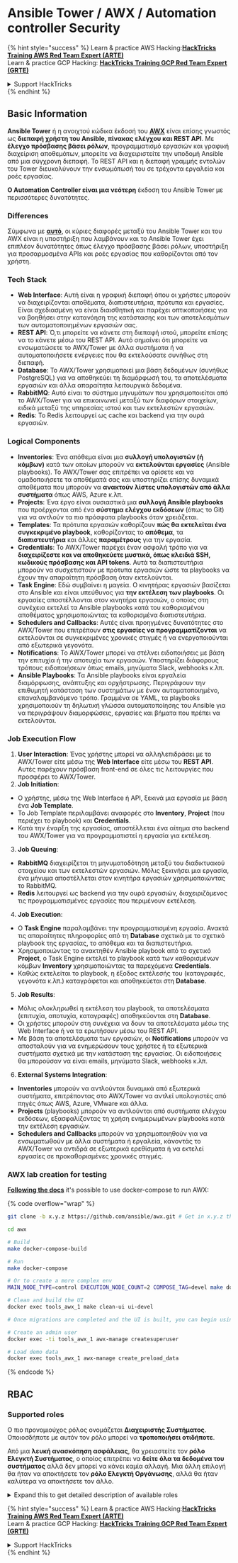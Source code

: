 # Ansible Tower / AWX / Automation controller Security

{% hint style="success" %}
Learn & practice AWS Hacking:<img src="../.gitbook/assets/image (1) (1) (1).png" alt="" data-size="line">[**HackTricks Training AWS Red Team Expert (ARTE)**](https://training.hacktricks.xyz/courses/arte)<img src="../.gitbook/assets/image (1) (1) (1).png" alt="" data-size="line">\
Learn & practice GCP Hacking: <img src="../.gitbook/assets/image (2).png" alt="" data-size="line">[**HackTricks Training GCP Red Team Expert (GRTE)**<img src="../.gitbook/assets/image (2).png" alt="" data-size="line">](https://training.hacktricks.xyz/courses/grte)

<details>

<summary>Support HackTricks</summary>

* Check the [**subscription plans**](https://github.com/sponsors/carlospolop)!
* **Join the** 💬 [**Discord group**](https://discord.gg/hRep4RUj7f) or the [**telegram group**](https://t.me/peass) or **follow** us on **Twitter** 🐦 [**@hacktricks\_live**](https://twitter.com/hacktricks_live)**.**
* **Share hacking tricks by submitting PRs to the** [**HackTricks**](https://github.com/carlospolop/hacktricks) and [**HackTricks Cloud**](https://github.com/carlospolop/hacktricks-cloud) github repos.

</details>
{% endhint %}

## Basic Information

**Ansible Tower** ή η ανοιχτού κώδικα έκδοσή του [**AWX**](https://github.com/ansible/awx) είναι επίσης γνωστός ως **διεπαφή χρήστη του Ansible, πίνακας ελέγχου και REST API**. Με **έλεγχο πρόσβασης βάσει ρόλων**, προγραμματισμό εργασιών και γραφική διαχείριση αποθεμάτων, μπορείτε να διαχειριστείτε την υποδομή Ansible από μια σύγχρονη διεπαφή. Το REST API και η διεπαφή γραμμής εντολών του Tower διευκολύνουν την ενσωμάτωσή του σε τρέχοντα εργαλεία και ροές εργασίας.

**Ο Automation Controller είναι μια νεότερη** έκδοση του Ansible Tower με περισσότερες δυνατότητες.

### Differences

Σύμφωνα με [**αυτό**](https://blog.devops.dev/ansible-tower-vs-awx-under-the-hood-65cfec78db00), οι κύριες διαφορές μεταξύ του Ansible Tower και του AWX είναι η υποστήριξη που λαμβάνουν και το Ansible Tower έχει επιπλέον δυνατότητες όπως έλεγχο πρόσβασης βάσει ρόλων, υποστήριξη για προσαρμοσμένα APIs και ροές εργασίας που καθορίζονται από τον χρήστη.

### Tech Stack

* **Web Interface**: Αυτή είναι η γραφική διεπαφή όπου οι χρήστες μπορούν να διαχειρίζονται αποθέματα, διαπιστευτήρια, πρότυπα και εργασίες. Είναι σχεδιασμένη να είναι διαισθητική και παρέχει οπτικοποιήσεις για να βοηθήσει στην κατανόηση της κατάστασης και των αποτελεσμάτων των αυτοματοποιημένων εργασιών σας.
* **REST API**: Ό,τι μπορείτε να κάνετε στη διεπαφή ιστού, μπορείτε επίσης να το κάνετε μέσω του REST API. Αυτό σημαίνει ότι μπορείτε να ενσωματώσετε το AWX/Tower με άλλα συστήματα ή να αυτοματοποιήσετε ενέργειες που θα εκτελούσατε συνήθως στη διεπαφή.
* **Database**: Το AWX/Tower χρησιμοποιεί μια βάση δεδομένων (συνήθως PostgreSQL) για να αποθηκεύει τη διαμόρφωσή του, τα αποτελέσματα εργασιών και άλλα απαραίτητα λειτουργικά δεδομένα.
* **RabbitMQ**: Αυτό είναι το σύστημα μηνυμάτων που χρησιμοποιείται από το AWX/Tower για να επικοινωνεί μεταξύ των διαφόρων στοιχείων, ειδικά μεταξύ της υπηρεσίας ιστού και των εκτελεστών εργασιών.
* **Redis**: Το Redis λειτουργεί ως cache και backend για την ουρά εργασιών.

### Logical Components

* **Inventories**: Ένα απόθεμα είναι μια **συλλογή υπολογιστών (ή κόμβων)** κατά των οποίων μπορούν να **εκτελούνται εργασίες** (Ansible playbooks). Το AWX/Tower σας επιτρέπει να ορίσετε και να ομαδοποιήσετε τα αποθέματά σας και υποστηρίζει επίσης δυναμικά αποθέματα που μπορούν να **ανακτούν λίστες υπολογιστών από άλλα συστήματα** όπως AWS, Azure κ.λπ.
* **Projects**: Ένα έργο είναι ουσιαστικά μια **συλλογή Ansible playbooks** που προέρχονται από ένα **σύστημα ελέγχου εκδόσεων** (όπως το Git) για να αντλούν τα πιο πρόσφατα playbooks όταν χρειάζεται.
* **Templates**: Τα πρότυπα εργασιών καθορίζουν **πώς θα εκτελείται ένα συγκεκριμένο playbook**, καθορίζοντας το **απόθεμα**, τα **διαπιστευτήρια** και άλλες **παραμέτρους** για την εργασία.
* **Credentials**: Το AWX/Tower παρέχει έναν ασφαλή τρόπο για να **διαχειρίζεστε και να αποθηκεύετε μυστικά, όπως κλειδιά SSH, κωδικούς πρόσβασης και API tokens**. Αυτά τα διαπιστευτήρια μπορούν να συσχετιστούν με πρότυπα εργασιών ώστε τα playbooks να έχουν την απαραίτητη πρόσβαση όταν εκτελούνται.
* **Task Engine**: Εδώ συμβαίνει η μαγεία. Ο κινητήρας εργασιών βασίζεται στο Ansible και είναι υπεύθυνος για **την εκτέλεση των playbooks**. Οι εργασίες αποστέλλονται στον κινητήρα εργασιών, ο οποίος στη συνέχεια εκτελεί τα Ansible playbooks κατά του καθορισμένου αποθέματος χρησιμοποιώντας τα καθορισμένα διαπιστευτήρια.
* **Schedulers and Callbacks**: Αυτές είναι προηγμένες δυνατότητες στο AWX/Tower που επιτρέπουν **στις εργασίες να προγραμματίζονται** να εκτελούνται σε συγκεκριμένες χρονικές στιγμές ή να ενεργοποιούνται από εξωτερικά γεγονότα.
* **Notifications**: Το AWX/Tower μπορεί να στέλνει ειδοποιήσεις με βάση την επιτυχία ή την αποτυχία των εργασιών. Υποστηρίζει διάφορους τρόπους ειδοποιήσεων όπως emails, μηνύματα Slack, webhooks κ.λπ.
* **Ansible Playbooks**: Τα Ansible playbooks είναι εργαλεία διαμόρφωσης, ανάπτυξης και ορχήστρωσης. Περιγράφουν την επιθυμητή κατάσταση των συστημάτων με έναν αυτοματοποιημένο, επαναλαμβανόμενο τρόπο. Γραμμένα σε YAML, τα playbooks χρησιμοποιούν τη δηλωτική γλώσσα αυτοματοποίησης του Ansible για να περιγράψουν διαμορφώσεις, εργασίες και βήματα που πρέπει να εκτελούνται.

### Job Execution Flow

1. **User Interaction**: Ένας χρήστης μπορεί να αλληλεπιδράσει με το AWX/Tower είτε μέσω της **Web Interface** είτε μέσω του **REST API**. Αυτές παρέχουν πρόσβαση front-end σε όλες τις λειτουργίες που προσφέρει το AWX/Tower.
2. **Job Initiation**:
* Ο χρήστης, μέσω της Web Interface ή API, ξεκινά μια εργασία με βάση ένα **Job Template**.
* Το Job Template περιλαμβάνει αναφορές στο **Inventory**, **Project** (που περιέχει το playbook) και **Credentials**.
* Κατά την έναρξη της εργασίας, αποστέλλεται ένα αίτημα στο backend του AWX/Tower για να προγραμματιστεί η εργασία για εκτέλεση.
3. **Job Queuing**:
* **RabbitMQ** διαχειρίζεται τη μηνυματοδότηση μεταξύ του διαδικτυακού στοιχείου και των εκτελεστών εργασιών. Μόλις ξεκινήσει μια εργασία, ένα μήνυμα αποστέλλεται στον κινητήρα εργασιών χρησιμοποιώντας το RabbitMQ.
* **Redis** λειτουργεί ως backend για την ουρά εργασιών, διαχειριζόμενος τις προγραμματισμένες εργασίες που περιμένουν εκτέλεση.
4. **Job Execution**:
* Ο **Task Engine** παραλαμβάνει την προγραμματισμένη εργασία. Ανακτά τις απαραίτητες πληροφορίες από τη **Database** σχετικά με το σχετικό playbook της εργασίας, το απόθεμα και τα διαπιστευτήρια.
* Χρησιμοποιώντας το ανακτηθέν Ansible playbook από το σχετικό **Project**, ο Task Engine εκτελεί το playbook κατά των καθορισμένων κόμβων **Inventory** χρησιμοποιώντας τα παρεχόμενα **Credentials**.
* Καθώς εκτελείται το playbook, η έξοδος εκτέλεσής του (καταγραφές, γεγονότα κ.λπ.) καταγράφεται και αποθηκεύεται στη **Database**.
5. **Job Results**:
* Μόλις ολοκληρωθεί η εκτέλεση του playbook, τα αποτελέσματα (επιτυχία, αποτυχία, καταγραφές) αποθηκεύονται στη **Database**.
* Οι χρήστες μπορούν στη συνέχεια να δουν τα αποτελέσματα μέσω της Web Interface ή να τα ερωτήσουν μέσω του REST API.
* Με βάση τα αποτελέσματα των εργασιών, οι **Notifications** μπορούν να αποσταλούν για να ενημερώσουν τους χρήστες ή τα εξωτερικά συστήματα σχετικά με την κατάσταση της εργασίας. Οι ειδοποιήσεις θα μπορούσαν να είναι emails, μηνύματα Slack, webhooks κ.λπ.
6. **External Systems Integration**:
* **Inventories** μπορούν να αντλούνται δυναμικά από εξωτερικά συστήματα, επιτρέποντας στο AWX/Tower να αντλεί υπολογιστές από πηγές όπως AWS, Azure, VMware και άλλα.
* **Projects** (playbooks) μπορούν να αντλούνται από συστήματα ελέγχου εκδόσεων, εξασφαλίζοντας τη χρήση ενημερωμένων playbooks κατά την εκτέλεση εργασιών.
* **Schedulers and Callbacks** μπορούν να χρησιμοποιηθούν για να ενσωματωθούν με άλλα συστήματα ή εργαλεία, κάνοντάς το AWX/Tower να αντιδρά σε εξωτερικά ερεθίσματα ή να εκτελεί εργασίες σε προκαθορισμένες χρονικές στιγμές.

### AWX lab creation for testing

[**Following the docs**](https://github.com/ansible/awx/blob/devel/tools/docker-compose/README.md) it's possible to use docker-compose to run AWX:

{% code overflow="wrap" %}
```bash
git clone -b x.y.z https://github.com/ansible/awx.git # Get in x.y.z the latest release version

cd awx

# Build
make docker-compose-build

# Run
make docker-compose

# Or to create a more complex env
MAIN_NODE_TYPE=control EXECUTION_NODE_COUNT=2 COMPOSE_TAG=devel make docker-compose

# Clean and build the UI
docker exec tools_awx_1 make clean-ui ui-devel

# Once migrations are completed and the UI is built, you can begin using AWX. The UI can be reached in your browser at https://localhost:8043/#/home, and the API can be found at https://localhost:8043/api/v2.

# Create an admin user
docker exec -ti tools_awx_1 awx-manage createsuperuser

# Load demo data
docker exec tools_awx_1 awx-manage create_preload_data
```
{% endcode %}

## RBAC

### Supported roles

Ο πιο προνομιούχος ρόλος ονομάζεται **Διαχειριστής Συστήματος**. Οποιοσδήποτε με αυτόν τον ρόλο μπορεί να **τροποποιήσει οτιδήποτε**.

Από μια **λευκή ανασκόπηση ασφάλειας**, θα χρειαστείτε τον **ρόλο Ελεγκτή Συστήματος**, ο οποίος επιτρέπει να **δείτε όλα τα δεδομένα του συστήματος** αλλά δεν μπορεί να κάνει καμία αλλαγή. Μια άλλη επιλογή θα ήταν να αποκτήσετε τον **ρόλο Ελεγκτή Οργάνωσης**, αλλά θα ήταν καλύτερα να αποκτήσετε τον άλλο.

<details>

<summary>Expand this to get detailed description of available roles</summary>

1. **Διαχειριστής Συστήματος**:
* Αυτός είναι ο ρόλος του superuser με άδειες πρόσβασης και τροποποίησης οποιουδήποτε πόρου στο σύστημα.
* Μπορούν να διαχειρίζονται όλες τις οργανώσεις, τις ομάδες, τα έργα, τα αποθέματα, τα πρότυπα εργασιών κ.λπ.
2. **Ελεγκτής Συστήματος**:
* Οι χρήστες με αυτόν τον ρόλο μπορούν να δουν όλα τα δεδομένα του συστήματος αλλά δεν μπορούν να κάνουν καμία αλλαγή.
* Αυτός ο ρόλος έχει σχεδιαστεί για συμμόρφωση και εποπτεία.
3. **Ρόλοι Οργάνωσης**:
* **Διαχειριστής**: Πλήρης έλεγχος στους πόρους της οργάνωσης.
* **Ελεγκτής**: Πρόσβαση μόνο για προβολή στους πόρους της οργάνωσης.
* **Μέλος**: Βασική συμμετοχή σε μια οργάνωση χωρίς συγκεκριμένες άδειες.
* **Εκτέλεση**: Μπορεί να εκτελεί πρότυπα εργασιών εντός της οργάνωσης.
* **Ανάγνωση**: Μπορεί να δει τους πόρους της οργάνωσης.
4. **Ρόλοι Έργου**:
* **Διαχειριστής**: Μπορεί να διαχειρίζεται και να τροποποιεί το έργο.
* **Χρήση**: Μπορεί να χρησιμοποιήσει το έργο σε ένα πρότυπο εργασίας.
* **Ενημέρωση**: Μπορεί να ενημερώσει το έργο χρησιμοποιώντας SCM (έλεγχο πηγής).
5. **Ρόλοι Αποθέματος**:
* **Διαχειριστής**: Μπορεί να διαχειρίζεται και να τροποποιεί το απόθεμα.
* **Ad Hoc**: Μπορεί να εκτελεί ad hoc εντολές στο απόθεμα.
* **Ενημέρωση**: Μπορεί να ενημερώσει την πηγή του αποθέματος.
* **Χρήση**: Μπορεί να χρησιμοποιήσει το απόθεμα σε ένα πρότυπο εργασίας.
* **Ανάγνωση**: Πρόσβαση μόνο για προβολή.
6. **Ρόλοι Προτύπου Εργασίας**:
* **Διαχειριστής**: Μπορεί να διαχειρίζεται και να τροποποιεί το πρότυπο εργασίας.
* **Εκτέλεση**: Μπορεί να εκτελεί την εργασία.
* **Ανάγνωση**: Πρόσβαση μόνο για προβολή.
7. **Ρόλοι Διαπιστευτηρίων**:
* **Διαχειριστής**: Μπορεί να διαχειρίζεται και να τροποποιεί τα διαπιστευτήρια.
* **Χρήση**: Μπορεί να χρησιμοποιήσει τα διαπιστευτήρια σε πρότυπα εργασιών ή άλλους σχετικούς πόρους.
* **Ανάγνωση**: Πρόσβαση μόνο για προβολή.
8. **Ρόλοι Ομάδας**:
* **Μέλος**: Μέλος της ομάδας αλλά χωρίς συγκεκριμένες άδειες.
* **Διαχειριστής**: Μπορεί να διαχειρίζεται τα μέλη της ομάδας και τους σχετικούς πόρους.
9. **Ρόλοι Ροής Εργασίας**:
* **Διαχειριστής**: Μπορεί να διαχειρίζεται και να τροποποιεί τη ροή εργασίας.
* **Εκτέλεση**: Μπορεί να εκτελεί τη ροή εργασίας.
* **Ανάγνωση**: Πρόσβαση μόνο για προβολή.

</details>

{% hint style="success" %}
Learn & practice AWS Hacking:<img src="../.gitbook/assets/image (1) (1) (1).png" alt="" data-size="line">[**HackTricks Training AWS Red Team Expert (ARTE)**](https://training.hacktricks.xyz/courses/arte)<img src="../.gitbook/assets/image (1) (1) (1).png" alt="" data-size="line">\
Learn & practice GCP Hacking: <img src="../.gitbook/assets/image (2).png" alt="" data-size="line">[**HackTricks Training GCP Red Team Expert (GRTE)**<img src="../.gitbook/assets/image (2).png" alt="" data-size="line">](https://training.hacktricks.xyz/courses/grte)

<details>

<summary>Support HackTricks</summary>

* Check the [**subscription plans**](https://github.com/sponsors/carlospolop)!
* **Join the** 💬 [**Discord group**](https://discord.gg/hRep4RUj7f) or the [**telegram group**](https://t.me/peass) or **follow** us on **Twitter** 🐦 [**@hacktricks\_live**](https://twitter.com/hacktricks_live)**.**
* **Share hacking tricks by submitting PRs to the** [**HackTricks**](https://github.com/carlospolop/hacktricks) and [**HackTricks Cloud**](https://github.com/carlospolop/hacktricks-cloud) github repos.

</details>
{% endhint %}
